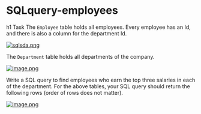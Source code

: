 # SQLquery-employees
h1 Task
The `Employee` table holds all employees. Every employee has an Id, and there is also a column for the department Id.

[![sqlsda.png](https://i.postimg.cc/pTVMjFcP/sqlsda.png)](https://postimg.cc/mcnnftGn)

The `Department` table holds all departments of the company.

[![image.png](https://i.postimg.cc/JnjP5r0K/image.png)](https://postimg.cc/njc4HtvQ)

Write a SQL query to find employees who earn the top three salaries in each of the department. For the above tables, your SQL query should return the following rows (order of rows does not matter).

[![image.png](https://i.postimg.cc/90b31t0x/image.png)](https://postimg.cc/fSVgRdxX)
